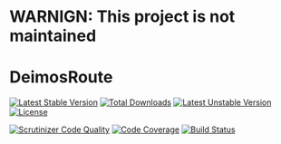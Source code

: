 # WARNIGN: This project is not maintained

# DeimosRoute

[![Latest Stable Version](https://poser.pugx.org/deimos/route/v/stable)](https://packagist.org/packages/deimos/route)
[![Total Downloads](https://poser.pugx.org/deimos/route/downloads)](https://packagist.org/packages/deimos/route)
[![Latest Unstable Version](https://poser.pugx.org/deimos/route/v/unstable)](https://packagist.org/packages/deimos/route)
[![License](https://poser.pugx.org/deimos/route/license)](https://packagist.org/packages/deimos/route)

[![Scrutinizer Code Quality](https://scrutinizer-ci.com/g/DeimosProject/Route/badges/quality-score.png?b=master)](https://scrutinizer-ci.com/g/DeimosProject/Route/?branch=master)
[![Code Coverage](https://scrutinizer-ci.com/g/DeimosProject/Route/badges/coverage.png?b=master)](https://scrutinizer-ci.com/g/DeimosProject/Route/?branch=master)
[![Build Status](https://scrutinizer-ci.com/g/DeimosProject/Route/badges/build.png?b=master)](https://scrutinizer-ci.com/g/DeimosProject/Route/build-status/master)
